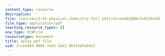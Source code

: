 ```yaml
---
content_type: resource
description: ''
file: /courses/5-61-physical-chemistry-fall-2017/2ccee483880e7e432b41bbfe545ab5e1_6dJnvu3-LeU.pdf
file_type: application/pdf
learning_resource_types: []
ocw_type: OCWFile
resourcetype: Document
title: 3play pdf file
uid: 2ccee483-880e-7e43-2b41-bbfe545ab5e1
---
```


